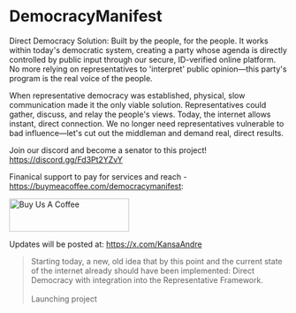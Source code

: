 # DemocracyManifest
Direct Democracy Solution: Built by the people, for the people. It works within today's democratic system, creating a party whose agenda is directly controlled by public input through our secure, ID-verified online platform. No more relying on representatives to 'interpret' public opinion—this party's program is the real voice of the people.

When representative democracy was established, physical, slow communication made it the only viable solution. Representatives could gather, discuss, and relay the people's views. Today, the internet allows instant, direct connection. We no longer need representatives vulnerable to bad influence—let's cut out the middleman and demand real, direct results.

Join our discord and become a senator to this project! 
https://discord.gg/Fd3Pt2YZvY

Finanical support to pay for services and reach - https://buymeacoffee.com/democracymanifest:

<a href="https://www.buymeacoffee.com/DemocracyManifest" target="_blank"><img src="https://cdn.buymeacoffee.com/buttons/v2/default-violet.png" alt="Buy Us A Coffee" style="height: 60px !important;width: 217px !important;" ></a>


Updates will be posted at: https://x.com/KansaAndre

<blockquote class="twitter-tweet" data-media-max-width="560"><p lang="en" dir="ltr">Starting today, a new, old idea that by this point and the current state of the internet already should have been implemented: Direct Democracy with integration into the Representative Framework.<br><br>Launching project 
